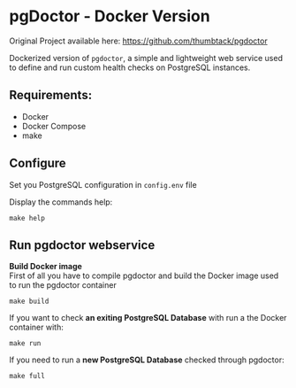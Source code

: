 # pgDoctor - Docker Version

Original Project available here: https://github.com/thumbtack/pgdoctor

Dockerized version of `pgdoctor`, a simple and lightweight web service used to define and run custom health checks on PostgreSQL instances.

## Requirements:
* Docker
* Docker Compose
* make

## Configure

Set you PostgreSQL configuration in `config.env` file

Display the commands help:

```
make help
``` 

## Run pgdoctor webservice

**Build Docker image**  
First of all you have to compile pgdoctor and build the Docker image used to run the pgdoctor container
```
make build
``` 

If you want to check **an exiting PostgreSQL Database** with run a the Docker container with:  

```
make run 
```

If you need to run a **new PostgreSQL Database** checked through pgdoctor: 

```
make full
```

